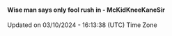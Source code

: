 #### Wise man says only fool rush in - McKidKneeKaneSir
Updated on 03/10/2024 - 16:13:38 (UTC) Time Zone
